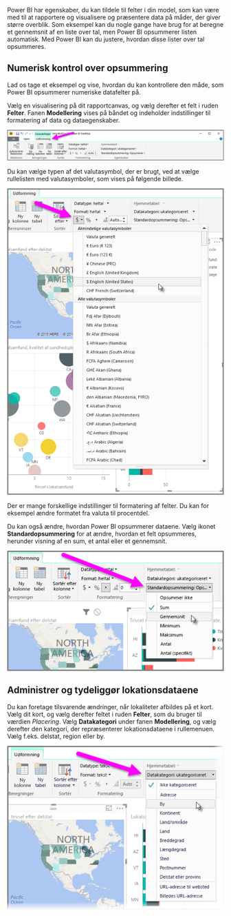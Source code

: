 Power BI har egenskaber, du kan tildele til felter i din model, som kan være med til at rapportere og visualisere og præsentere data på måder, der giver større overblik. Som eksempel kan du nogle gange have brug for at beregne et gennemsnit af en liste over tal, men Power BI opsummerer listen automatisk. Med Power BI kan du justere, hvordan disse lister over tal opsummeres.

## <a name="numeric-control-over-summarization"></a>Numerisk kontrol over opsummering
Lad os tage et eksempel og vise, hvordan du kan kontrollere den måde, som Power BI opsummerer numeriske datafelter på.

Vælg en visualisering på dit rapportcanvas, og vælg derefter et felt i ruden **Felter**. Fanen **Modellering** vises på båndet og indeholder indstillinger til formatering af data og dataegenskaber.

![](media/3-11d-customize-summarization-categorization/3-11d_1.png)

Du kan vælge typen af det valutasymbol, der er brugt, ved at vælge rullelisten med valutasymboler, som vises på følgende billede.

![](media/3-11d-customize-summarization-categorization/3-11d_2.png)

Der er mange forskellige indstillinger til formatering af felter. Du kan for eksempel ændre formatet fra valuta til procentdel.

Du kan også ændre, hvordan Power BI opsummerer dataene. Vælg ikonet **Standardopsummering** for at ændre, hvordan et felt opsummeres, herunder visning af en sum, et antal eller et gennemsnit.

![](media/3-11d-customize-summarization-categorization/3-11d_3.png)

## <a name="manage-and-clarify-your-location-data"></a>Administrer og tydeliggør lokationsdataene
Du kan foretage tilsvarende ændringer, når lokaliteter afbildes på et kort. Vælg dit kort, og vælg derefter feltet i ruden **Felter**, som du bruger til værdien *Placering*. Vælg **Datakategori** under fanen **Modellering**, og vælg derefter den kategori, der repræsenterer lokationsdataene i rullemenuen. Vælg f.eks. delstat, region eller by.

![](media/3-11d-customize-summarization-categorization/3-11d_4.png)

